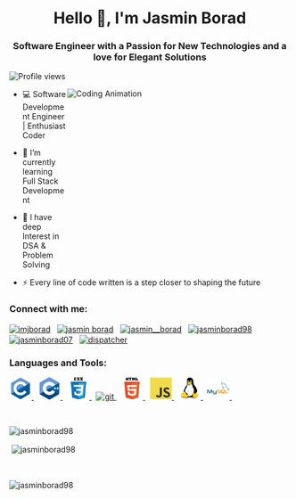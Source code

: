 <h1 align="center">Hello 👋, I'm Jasmin Borad</h1>
<h3 align="center">Software Engineer with a Passion for New Technologies and a love for Elegant Solutions</h3>

![Profile views](https://komarev.com/ghpvc/?username=jasminborad98)

<img align="right" width="400" height="330" src="https://i.pinimg.com/originals/59/87/1c/59871c7fb4ca4d906e9ef1f4566cd378.gif" alt="Coding Animation">

- 💻 Software Development Engineer | Enthusiast Coder
  
- 🌱 I’m currently learning Full Stack Development

- 💬 I have deep Interest in DSA & Problem Solving

- ⚡  Every line of code written is a step closer to shaping the future

<h3 align="left">Connect with me:</h3>
<p align="left">
<a href="https://twitter.com/imjborad" target="blank"><img align="center" src="https://raw.githubusercontent.com/rahuldkjain/github-profile-readme-generator/master/src/images/icons/Social/twitter.svg" alt="imjborad" height="30" width="40" /></a> &nbsp
<a href="https://linkedin.com/in/jasmin borad" target="blank"><img align="center" src="https://raw.githubusercontent.com/rahuldkjain/github-profile-readme-generator/master/src/images/icons/Social/linked-in-alt.svg" alt="jasmin borad" height="30" width="40" /></a> &nbsp
<a href="https://instagram.com/jasmin__borad" target="blank"><img align="center" src="https://raw.githubusercontent.com/rahuldkjain/github-profile-readme-generator/master/src/images/icons/Social/instagram.svg" alt="jasmin__borad" height="30" width="40" /></a> &nbsp
<a href="https://www.hackerrank.com/jasminborad98" target="blank"><img align="center" src="https://raw.githubusercontent.com/rahuldkjain/github-profile-readme-generator/master/src/images/icons/Social/hackerrank.svg" alt="jasminborad98" height="30" width="40" /></a> &nbsp
<a href="https://www.leetcode.com/jasminborad07" target="blank"><img align="center" src="https://raw.githubusercontent.com/rahuldkjain/github-profile-readme-generator/master/src/images/icons/Social/leet-code.svg" alt="jasminborad07" height="30" width="40" /></a> &nbsp
<a href="https://auth.geeksforgeeks.org/user/dispatcher" target="blank"><img align="center" src="https://raw.githubusercontent.com/rahuldkjain/github-profile-readme-generator/master/src/images/icons/Social/geeks-for-geeks.svg" alt="dispatcher" height="30" width="40" /></a> &nbsp
</p>

<h3 align="left">Languages and Tools:</h3>
<p align="left">
  <a href="https://www.cprogramming.com/" target="_blank" rel="noreferrer"> <img src="https://raw.githubusercontent.com/devicons/devicon/master/icons/c/c-original.svg" alt="c" width="40" height="40"/> </a> &nbsp 
  <a href="https://www.w3schools.com/cpp/" target="_blank" rel="noreferrer"> <img src="https://raw.githubusercontent.com/devicons/devicon/master/icons/cplusplus/cplusplus-original.svg" alt="cplusplus" width="40" height="40"/> </a> &nbsp
  <a href="https://www.w3schools.com/css/" target="_blank" rel="noreferrer"> <img src="https://raw.githubusercontent.com/devicons/devicon/master/icons/css3/css3-original-wordmark.svg" alt="css3" width="40" height="40"/> </a> &nbsp
  <a href="https://git-scm.com/" target="_blank" rel="noreferrer"> <img src="https://www.vectorlogo.zone/logos/git-scm/git-scm-icon.svg" alt="git" width="40" height="40"/> </a> &nbsp
  <a href="https://www.w3.org/html/" target="_blank" rel="noreferrer"> <img src="https://raw.githubusercontent.com/devicons/devicon/master/icons/html5/html5-original-wordmark.svg" alt="html5" width="40" height="40"/> </a> &nbsp
  <a href="https://developer.mozilla.org/en-US/docs/Web/JavaScript" target="_blank" rel="noreferrer"> <img src="https://raw.githubusercontent.com/devicons/devicon/master/icons/javascript/javascript-original.svg" alt="javascript" width="40" height="40"/> </a> &nbsp
  <a href="https://www.linux.org/" target="_blank" rel="noreferrer"> <img src="https://raw.githubusercontent.com/devicons/devicon/master/icons/linux/linux-original.svg" alt="linux" width="40" height="40"/> </a> &nbsp
  <a href="https://www.mysql.com/" target="_blank" rel="noreferrer"> <img src="https://raw.githubusercontent.com/devicons/devicon/master/icons/mysql/mysql-original-wordmark.svg" alt="mysql" width="40" height="40"/> </a> &nbsp </p> <br>

<p><img align="left" src="https://github-readme-stats.vercel.app/api/top-langs?username=jasminborad98&show_icons=true&locale=en&layout=compact" alt="jasminborad98" /></p> <br>

<p>&nbsp;<img align="center" src="https://github-readme-stats.vercel.app/api?username=jasminborad98&show_icons=true&locale=en" alt="jasminborad98" /></p> <br>

<p><img align="center" src="https://github-readme-streak-stats.herokuapp.com/?user=jasminborad98&" alt="jasminborad98" /></p> <br>
